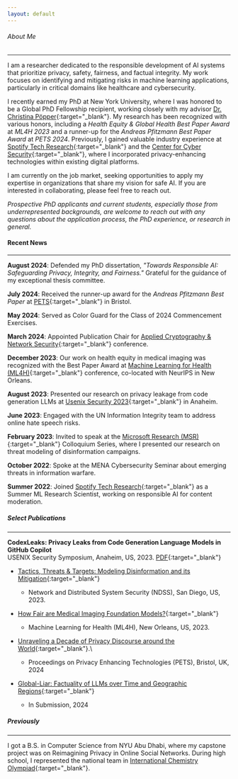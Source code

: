 ```yaml
---
layout: default
---
```


###### About Me
* * *

I am a researcher dedicated to the responsible development of AI systems that prioritize privacy, safety, fairness, and factual integrity. My work focuses on identifying and mitigating risks in machine learning applications, particularly in critical domains like healthcare and cybersecurity.

I recently earned my PhD at New York University, where I was honored to be a Global PhD Fellowship recipient, working closely with my advisor [Dr. Christina Pöpper](http://poepper.net){:target="_blank"}. My research has been recognized with various honors, including a *Health Equity & Global Health Best Paper Award* at *ML4H 2023* and a runner-up for the *Andreas Pfitzmann Best Paper Award* at *PETS 2024*. Previously, I gained valuable industry experience at [Spotify Tech Research](https://research.atspotify.com){:target="_blank"} and the [Center for Cyber Security](https://cyber.nyu.edu){:target="_blank"}, where I incorporated privacy-enhancing technologies within existing digital platforms.

I am currently on the job market, seeking opportunities to apply my expertise in organizations that share my vision for safe AI. If you are interested in collaborating, please feel free to reach out.

*Prospective PhD applicants and current students, especially those from underrepresented backgrounds, are welcome to reach out with any questions about the application process, the PhD experience, or research in general.*

#### Recent News
* * * 

**August 2024**: Defended my PhD dissertation, *"Towards Responsible AI: Safeguarding Privacy, Integrity, and Fairness."* Grateful for the guidance of my exceptional thesis committee.

**July 2024**: Received the runner-up award for the *Andreas Pfitzmann Best Paper* at [PETS](https://petsymposium.org/2024/student-paper-award.php){:target="_blank"} in Bristol.

**May 2024**: Served as Color Guard for the Class of 2024 Commencement Exercises.

**March 2024**: Appointed Publication Chair for [Applied Cryptography & Network Security](https://wp.nyu.edu/acns2024/organization/){:target="_blank"} conference.

**December 2023**: Our work on health equity in medical imaging was recognized with the Best Paper Award at [Machine Learning for Health (ML4H)](https://ml4health.github.io/2023/){:target="_blank"} conference, co-located with NeurIPS in New Orleans. 

**August 2023**: Presented our research on privacy leakage from code generation LLMs at [Usenix Security 2023](https://www.usenix.org/conference/usenixsecurity23/technical-sessions){:target="_blank"} in Anaheim. 

**June 2023**: Engaged with the UN Information Integrity team to address online hate speech risks.

**February 2023**: Invited to speak at the [Microsoft Research (MSR)](https://www.linkedin.com/feed/update/urn:li:activity:7034514423289364480/){:target="_blank"} Colloquium Series, where I presented our research on threat modeling of disinformation campaigns.

**October 2022**: Spoke at the MENA Cybersecurity Seminar about emerging threats in information warfare. 

**Summer 2022**: Joined [Spotify Tech Research](https://research.atspotify.com/){:target="_blank"} as a Summer ML Research Scientist, working on responsible AI for content moderation.


<!--

<u>January 23</u>: Served in the Program Committee for [SecWeb](https://secweb.work/2023.html){:target="_blank"} Workshop.\\

<u>February 23</u>: Invited to give a lightning talk at [SecHOPE workshop](https://sechope23.github.io){:target="_blank"}.\\
<u>November 22</u>: Taught a guest lecture for Cyberwarfare course offered by Professor [Michail Maniatakos](https://nyuad.nyu.edu/en/academics/divisions/engineering/faculty/michail-maniatakos.html){:target="_blank"}. \\
<u>Summer 22</u>: Our paper on threat modeling of disinfomation campaigns has been accepted at [NDSS 2023](https://www.ndss-symposium.org/ndss2023/){:target="_blank"}.
<u>Fall 21</u>: Delivered three guest lectures on Network Flows for Algorithms undergraduate course at NYU. \\
<u>July 21</u>: Served as a Publication Chair at [ACM WiSec 2021](https://sites.nyuad.nyu.edu/wisec21/organization/){:target="_blank"}.
<u>June 21</u>: Presented our work on Longitudinal Privacy at PETS Symposium. Video of the talk can be found [here](https://www.youtube.com/watch?v=qPLFUaZKSJM){:target="_blank"}. 
<u>Spring 22</u>: Taught recitation sections of Introduction to Computer Science undergraduate course. \\
<u>January 23</u>: Served as an external reviewer of proceedings on Privacy Enhancing Technologies (PETS) 2023.\\
<u>May 21</u>: Delivered a talk on our work about Longitudinal Privacy on Facebook at [USEC 2021](http://www.usablesecurity.net/USEC/usec21/){:target="_blank"}.
<u>Fall 20</u>: Passed my Depth Qualifying Exam with committee members Joseph Bonneau, Rachel Greenstadt and Christina Pöpper. 
-->

##### Select Publications
* * * 

**CodexLeaks: Privacy Leaks from Code Generation Language Models in GitHub Copilot**  
USENIX Security Symposium, Anaheim, US, 2023. [PDF](papers/codexleaks.pdf){:target="_blank"}


- [Tactics, Threats & Targets: Modeling Disinformation and its Mitigation](papers/disinfo_threat_ndss23.pdf){:target="_blank"}
  - Network and Distributed System Security (NDSS), San Diego, US, 2023. 

- [How Fair are Medical Imaging Foundation Models?](papers/ml4h_foundation_models.pdf){:target="_blank"}
  - Machine Learning for Health (ML4H), New Orleans, US, 2023.

- [Unraveling a Decade of Privacy Discourse around the World](https://petsymposium.org/popets/2024/popets-2024-0109.pdf){:target="_blank"}.\\
  - Proceedings on Privacy Enhancing Technologies (PETS), Bristol, UK, 2024

- [Global-Liar: Factuality of LLMs over Time and Geographic Regions](https://arxiv.org/abs/2401.17839){:target="_blank"}
  - In Submission, 2024

##### Previously
* * * 

I got a B.S. in Computer Science from NYU Abu Dhabi, where my capstone project was on Reimagining Privacy in Online Social Networks. During high school, I represented the national team in [International Chemistry Olympiad](https://en.wikipedia.org/wiki/International_Chemistry_Olympiad){:target="_blank"}.

<!--
<sub>Theme by [orderedlist](https://github.com/orderedlist){:target="_blank"}.</sub>
-->